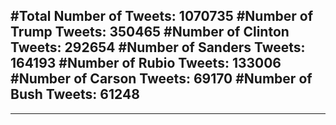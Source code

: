 #Total Number of Tweets: 1070735 
#Number of Trump Tweets: 350465
#Number of Clinton Tweets: 292654
#Number of Sanders Tweets: 164193
#Number of Rubio Tweets: 133006
#Number of Carson Tweets: 69170
#Number of Bush Tweets: 61248
---
---

